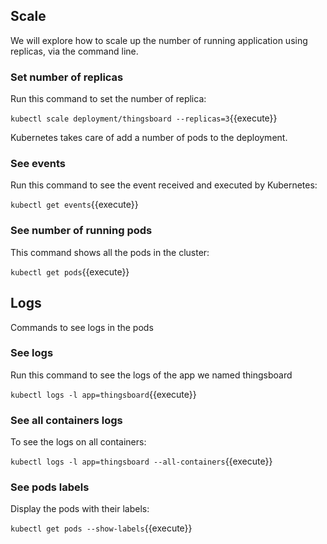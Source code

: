 ## Scale

We will explore how to scale up the number of running application using replicas, via the command line.

### Set number of replicas

Run this command to set the number of replica:

`kubectl scale deployment/thingsboard --replicas=3`{{execute}}

Kubernetes takes care of add a number of pods to the deployment.

### See events

Run this command to see the event received and executed by Kubernetes:

`kubectl get events`{{execute}}

### See number of running pods

This command shows all the pods in the cluster:

`kubectl get pods`{{execute}}

## Logs

Commands to see logs in the pods

### See logs

Run this command to see the logs of the app we named thingsboard

`kubectl logs -l app=thingsboard`{{execute}}

### See all containers logs

To see the logs on all containers:

`kubectl logs -l app=thingsboard --all-containers`{{execute}}

### See pods labels

Display the pods with their labels:

`kubectl get pods --show-labels`{{execute}}
